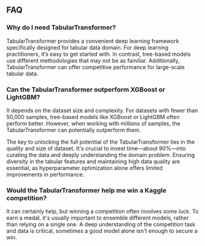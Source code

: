 ## FAQ

### Why do I need TabularTransformer?

TabularTransformer provides a convenient deep learning framework specifically designed for tabular data domain. For deep learning practitioners, it’s easy to get started with. In contrast, tree-based models use different methodologies that may not be as familiar. Additionally, TabularTransformer can offer competitive performance for large-scale tabular data.

### Can the TabularTransformer outperform XGBoost or LightGBM?

It depends on the dataset size and complexity. For datasets with fewer than 50,000 samples, tree-based models like XGBoost or LightGBM often perform better. However, when working with millions of samples, the TabularTransformer can potentially outperform them.

The key to unlocking the full potential of the TabularTransformer lies in the quality and size of dataset. It's crucial to invest time—about 90%—into curating the data and deeply understanding the domain problem. Ensuring diversity in the tabular features and maintaining high data quality are essential, as hyperparameter optimization alone offers limited improvements in performance.

### Would the TabularTransformer help me win a Kaggle competition?

It can certainly help, but winning a competition often involves some luck. To earn a medal, it's usually important to ensemble different models, rather than relying on a single one. A deep understanding of the competition task and data is critical, sometimes a good model alone isn't enough to secure a win.
